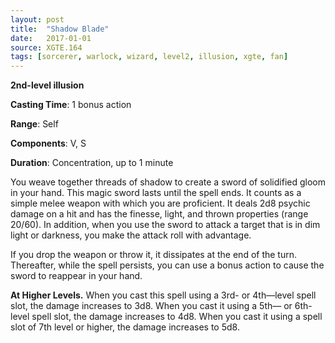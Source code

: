 ```yaml
---
layout: post
title:  "Shadow Blade"
date:   2017-01-01
source: XGTE.164
tags: [sorcerer, warlock, wizard, level2, illusion, xgte, fan]
---
```


**2nd-level illusion**

**Casting Time**: 1 bonus action

**Range**: Self

**Components**: V, S

**Duration**: Concentration, up to 1 minute

You weave together threads of shadow to create a sword of solidified gloom in your hand. This magic sword lasts until the spell ends. It counts as a simple melee weapon with which you are proficient. It deals 2d8 psychic damage on a hit and has the finesse, light, and thrown properties (range 20/60). In addition, when you use the sword to attack a target that is in dim light or darkness, you make the attack roll with advantage.

If you drop the weapon or throw it, it dissipates at the end of the turn. Thereafter, while the spell persists, you can use a bonus action to cause the sword to reappear in your hand.

**At Higher Levels.** When you cast this spell using a 3rd- or 4th—level spell slot, the damage increases to 3d8. When you cast it using a 5th— or 6th-level spell slot, the damage increases to 4d8. When you cast it using a spell slot of 7th level or higher, the damage increases to 5d8.
